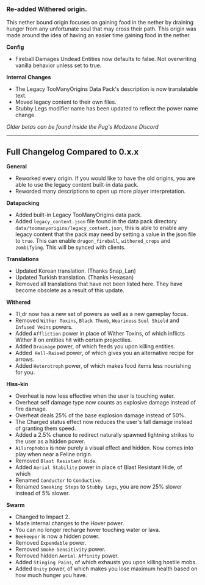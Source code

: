### Re-added Withered origin.
This nether bound origin focuses on gaining food in the nether by draining hunger from any unfortunate soul that may cross their path. This origin was made around the idea of having an easier time gaining food in the nether.

**Config**
- Fireball Damages Undead Entities now defaults to false. Not overwriting vanilla behavior unless set to true.

**Internal Changes**
- The Legacy TooManyOrigins Data Pack's description is now translatable text.
- Moved legacy content to their own files.
- Stubby Legs modifier name has been updated to reflect the power name change.

*Older betas can be found inside the Pug's Modzone Discord*

---

## Full Changelog Compared to 0.x.x
**General**
- Reworked every origin. If you would like to have the old origins, you are able to use the legacy content built-in data pack.
- Reworded many descriptions to open up more player interpretation.

**Datapacking**
- Added built-in Legacy TooManyOrigins data pack.
- Added `legacy_content.json` file found in the data pack directory `data/toomanyorigins/legacy_content.json`, this is able to enable any legacy content that the pack may need by setting a value in the json file to `true`. This can enable `dragon_fireball`, `withered_crops` and `zombifying`. This will be synced with clients.

**Translations**
- Updated Korean translation. (Thanks Snap_Lan)
- Updated Turkish translation. (Thanks Hexasan)
- Removed all translations that have not been listed here. They have become obsolete as a result of this update.

**Withered**
- Tl;dr now has a new set of powers as well as a new gameplay focus.
- Removed `Wither Toxins`, `Black Thumb`, `Weariness` `Soul Shield` and `Infused Veins` powers.
- Added `Affliction` power in place of Wither Toxins, of which inflicts Wither II on entities hit with certain projectiles.
- Added `Drainage` power, of which feeds you upon killing entities.
- Added` Hell-Raised` power, of which gives you an alternative recipe for arrows.
- Added `Heterotroph` power, of which makes food items less nourishing for you.

**Hiss-kin**
- Overheat is now less effective when the user is touching water.
- Overheat self damage type now counts as explosive damage instead of fire damage.
- Overheat deals 25% of the base explosion damage instead of 50%.
- The Charged status effect now reduces the user's fall damage instead of granting them speed.
- Added a 2.5% chance to redirect naturally spawned lightning strikes to the user as a hidden power.
- `Ailurophobia` is now purely a visual effect and hidden. Now comes into play when near a Feline origin.
- Removed `Blast Resistant Hide`.
- Added `Aerial Stability` power in place of Blast Resistant Hide, of which
- Renamed `Conductor` to `Conductive`.
- Renamed `Sneaking Steps` to `Stubby Legs`, you are now 25% slower instead of 5% slower.

**Swarm**
- Changed to Impact 2.
- Made internal changes to the Hover power.
- You can no longer recharge hover touching water or lava.
- `Beekeeper` is now a hidden power.
- Removed `Expendable` power.
- Removed `Smoke Sensitivity` power.
- Removed hidden `Aerial Affinity` power.
- Added `Stinging Pains`, of which exhausts you upon killing hostile mobs.
- Added `Unity` power, of which makes you lose maximum health based on how much hunger you have.